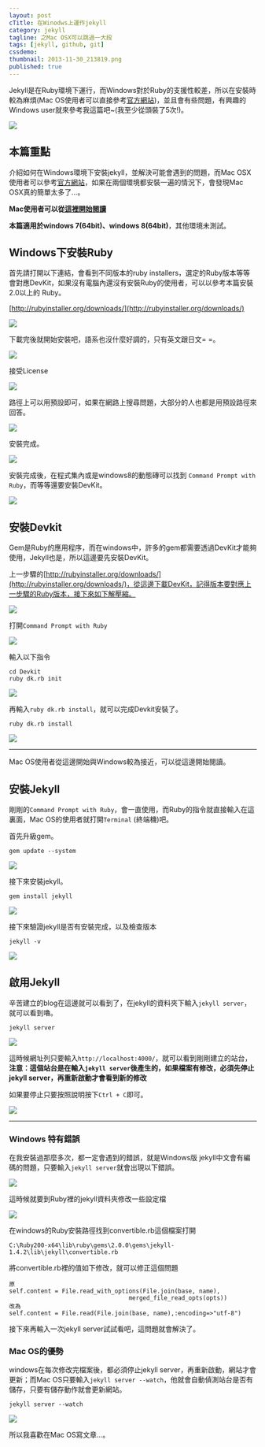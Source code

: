 ```yaml
---
layout: post
cTitle: 在Winodws上運作jekyll
category: jekyll
tagline: 之Mac OSX可以跳過一大段
tags: [jekyll, github, git]
cssdemo: 
thumbnail: 2013-11-30_213819.png
published: true
---
```


Jekyll是在Ruby環境下運行，而Windows對於Ruby的支援性較差，所以在安裝時較為麻煩(Mac OS使用者可以直接參考[官方網站](http://jekyllrb.com/))，並且會有些問題，有興趣的Windows user就來參考我這篇吧~(我至少從頭裝了5次!)。

<!-- more -->
![](/images/2013-11-30_213819.png)

## 本篇重點
介紹如何在Windows環境下安裝jekyll，並解決可能會遇到的問題，而Mac OSX使用者可以參考[官方網站](http://jekyllrb.com/)，如果在兩個環境都安裝一遍的情況下，會發現Mac OSX真的簡單太多了...。

**Mac使用者可以從[這裡開始閱讀](#jekyll)**

**本篇適用於windows 7(64bit)、windows 8(64bit)**，其他環境未測試。

## Windows下安裝Ruby

首先請打開以下連結，會看到不同版本的ruby installers，選定的Ruby版本等等會對應DevKit，如果沒有電腦內還沒有安裝Ruby的使用者，可以以參考本篇安裝2.0以上的 Ruby。

[http://rubyinstaller.org/downloads/](http://rubyinstaller.org/downloads/)

![](/images/2014-01-09_213631.png)

下載完後就開始安裝吧，語系也沒什麼好調的，只有英文跟日文= =。

![](/images/2014-01-09_213711.png)

接受License

![](/images/2014-01-09_213723.png)

路徑上可以用預設即可，如果在網路上搜尋問題，大部分的人也都是用預設路徑來回答。

![](/images/2014-01-09_213732.png)

安裝完成。

![](/images/2014-01-09_213807.png)

安裝完成後，在程式集內或是windows8的動態磚可以找到 `Command Prompt with Ruby`，而等等還要安裝DevKit。

![](/images/2014-01-09_214834.png)

## 安裝Devkit

Gem是Ruby的應用程序，而在windows中，許多的gem都需要透過DevKit才能夠使用，Jekyll也是，所以這邊要先安裝DevKit。

上一步驟的[http://rubyinstaller.org/downloads/](http://rubyinstaller.org/downloads/)，從這邊下載DevKit，記得版本要對應上一步驟的Ruby版本，接下來如下解壓縮。

![](/images/2014-01-09_214322.png)

打開`Command Prompt with Ruby`

![](/images/2014-01-09_214834.png)

輸入以下指令

	cd Devkit
	ruby dk.rb init	

![](/images/2014-01-09_214941.png)

再輸入`ruby dk.rb install`，就可以完成Devkit安裝了。

	ruby dk.rb install

![](/images/2014-01-09_214942.png)

----------

<div id="jekyll"></div>

Mac OS使用者從這邊開始與Windows較為接近，可以從這邊開始閱讀。

## 安裝Jekyll

剛剛的`Command Prompt with Ruby`，會一直使用，而Ruby的指令就直接輸入在這裏面，Mac OS的使用者就打開`Terminal` (終端機)吧。

首先升級gem。

	gem update --system

![](/images/2014-01-09_215200.png)

接下來安裝jekyll。

	gem install jekyll

![](/images/2014-01-09_220027.png)

接下來驗證jekyll是否有安裝完成，以及檢查版本

	jekyll -v

![](/images/2014-01-09_220141.png)

## 啟用Jekyll

辛苦建立的blog在這邊就可以看到了，在jekyll的資料夾下輸入`jekyll server`，就可以看到嚕。

	jekyll server

![](/images/2014-01-12_130029.png)

這時候網址列只要輸入`http://localhost:4000/`，就可以看到剛剛建立的站台，**注意：這個站台是在輸入`jekyll server`後產生的，如果檔案有修改，必須先停止jekyll server，再重新啟動才會看到新的修改**

如果要停止只要按照說明按下`Ctrl + C`即可。

![](/images/2014-01-12_182831.png)

---------

### Windows 特有錯誤

在我安裝過那麼多次，都一定會遇到的錯誤，就是Windows版 jekyll中文會有編碼的問題，只要輸入`jekyll server`就會出現以下錯誤。

![](/images/2014-01-09_220257.png)

這時候就要到Ruby裡的jekyll資料夾修改一些設定檔

![](/images/2014-01-09_220510.png)

在windows的Ruby安裝路徑找到convertible.rb這個檔案打開

	C:\Ruby200-x64\lib\ruby\gems\2.0.0\gems\jekyll-1.4.2\lib\jekyll\convertible.rb

將convertible.rb裡的值如下修改，就可以修正這個問題

	原
	self.content = File.read_with_options(File.join(base, name),
                                      merged_file_read_opts(opts))
	改為
	self.content = File.read(File.join(base, name),:encoding=>"utf-8")

接下來再輸入一次jekyll server試試看吧，這問題就會解決了。

### Mac OS的優勢

windows在每次修改完檔案後，都必須停止jekyll server，再重新啟動，網站才會更新；而Mac OS只要輸入`jekyll server --watch`，他就會自動偵測站台是否有儲存，只要有儲存動作就會更新網站。

	jekyll server --watch

![](/images/2014-01-13-83410.png)

所以我喜歡在Mac OS寫文章...。